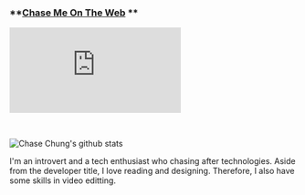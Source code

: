 ### **[Chase Me On The Web][website] **
[![Website](https://img.shields.io/website?label=COTW.com&style=for-the-badge&url=https%3A%2F%cotw.com)](https://codestackr.com)

<br/>

![Chase Chung's github stats](https://github-readme-stats.vercel.app/api?username=chungquantin&show_icons=true&theme=vue-dark) 

I'm an introvert and a tech enthusiast who chasing after technologies. Aside from the developer title, I love reading and designing. Therefore, I also have some skills in video editting.


[website]: https://codeSTACKr.com
[facebook]: https://twitter.com/codeSTACKr
[youtube]: https://youtube.com/codeSTACKr
[instagram]: https://instagram.com/codeSTACKr
[linkedin]: https://linkedin.com/in/codeSTACKr
